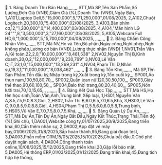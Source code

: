 🔹 1. Bảng Doanh Thu Bán Hàng,,,,,,,,
STT,Mã SP,Tên Sản Phẩm,Số Lượng,Đơn Giá (VNĐ),Giảm Giá (%),Doanh Thu (VNĐ),Ngày Bán,
1,A101,Laptop Dell,5,"15,000,000",5,"71,250,000",01/08/2025,
2,A102,Chuột Logitech,20,300,10,"5,400,000",02/08/2025,
3,A103,Bàn phím cơ,12,"1,200,000",0,"14,400,000",03/08/2025,
4,A104,"Màn hình LG 24""",8,"3,500,000",3,"27,160,000",03/08/2025,
5,A105,Webcam Full HD,6,"1,000,000",5,"5,700,000",04/08/2025,
,,,,,,,,
🔹 2. Bảng Chấm Công Nhân Viên,,,,,,,,
STT,Mã NV,Họ và Tên,Bộ phận,Ngày công,Nghỉ phép,Nghỉ không phép,Lương cơ bản (VNĐ),Lương thực nhận (VNĐ)
1,NV01,Trần Văn A,Kế toán,22,2,0,"10,000,000","8,461,538"
2,NV02,Nguyễn Thị B,Kinh doanh,20,0,2,"12,000,000","9,230,769"
3,NV03,Lê Văn C,IT,23,1,0,"15,000,000","13,269,231"
4,NV04,Phạm Thị D,Nhân sự,19,3,1,"11,000,000","8,038,462"
,,,,,,,,
🔹 3. Bảng Tồn Kho,,,,,,,,
Mã SP,Tên Sản Phẩm,Tồn đầu kỳ,Nhập trong kỳ,Xuất trong kỳ,Tồn cuối kỳ,,,
SP001,Áo thun nam,100,50,80,70,,,
SP002,Quần jean nữ,120,30,50,100,,,
SP003,Giày thể thao,90,60,100,50,,,
SP004,Balo thời trang,80,20,40,60,,,
SP005,Nón lưỡi trai,70,10,15,65,,,
,,,,,,,,
🔹 4. Bảng Kết Quả Học Tập,,,,,,,,
STT,Mã HS,Họ tên học sinh,Toán,Văn,Anh,Trung bình,Xếp loại,
1,HS01,Nguyễn Văn A,8.5,7.5,9.0,8.3,Giỏi,
2,HS02,Trần Thị B,6.0,6.5,7.0,6.5,Khá,
3,HS03,Lê Văn C,9.0,8.5,9.0,8.8,Giỏi,
4,HS04,Phạm Thị D,5.5,6.0,6.0,5.8,Trung bình,
5,HS05,Vũ Văn E,7.0,7.5,8.0,7.5,Khá,
,,,,,,,,
🔹 5. Bảng Quản Lý Dự Án,,,,,,,,
STT,Mã Dự Án,Tên Dự Án,Ngày Bắt Đầu,Ngày Kết Thúc,Trạng Thái,Tiến độ (%),Ghi chú,
1,DA001,Website công ty,01/07/2025,30/9/2025,Đang triển khai,60,Cần thêm nhân sự,
2,DA002,App đặt vé máy bay,01/06/2025,31/8/2025,Sắp hoàn thành,95,Đang giai đoạn test,
3,DA003,Phần mềm CRM,15/05/2025,15/10/2025,Chưa bắt đầu,0,Chờ phê duyệt ngân sách,
4,DA004,Cổng thanh toán online,10/08/2025,15/12/2025,Đang triển khai,20,Gặp lỗi bảo mật,
5,DA005,Hệ thống ERP,01/03/2025,01/12/2025,Đang triển khai,45,Đang tích hợp hệ thống,